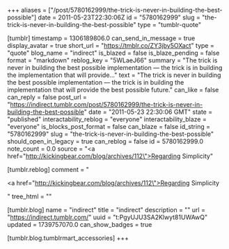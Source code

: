 +++
aliases = ["/post/5780162999/the-trick-is-never-in-building-the-best-possible"]
date = 2011-05-23T22:30:06Z
id = "5780162999"
slug = "the-trick-is-never-in-building-the-best-possible"
type = "tumblr-quote"

[tumblr]
timestamp = 1306189806.0
can_send_in_message = true
display_avatar = true
short_url = "https://tmblr.co/ZY3jby5OXact"
type = "quote"
blog_name = "indirect"
is_blazed = false
is_blaze_pending = false
format = "markdown"
reblog_key = "5WLaeJ66"
summary = "The trick is never in building the best possible implementation — the trick is in building the implementation that will provide..."
text = "The trick is never in building the best possible implementation — the trick is in building the implementation that will provide the best possible future."
can_like = false
can_reply = false
post_url = "https://indirect.tumblr.com/post/5780162999/the-trick-is-never-in-building-the-best-possible"
date = "2011-05-23 22:30:06 GMT"
state = "published"
interactability_reblog = "everyone"
interactability_blaze = "everyone"
is_blocks_post_format = false
can_blaze = false
id_string = "5780162999"
slug = "the-trick-is-never-in-building-the-best-possible"
should_open_in_legacy = true
can_reblog = false
id = 5780162999.0
note_count = 0.0
source = "<a href=\"http://kickingbear.com/blog/archives/112\">Regarding Simplicity</a>"

[tumblr.reblog]
comment = "<p><a href=\"http://kickingbear.com/blog/archives/112\">Regarding Simplicity</a></p>"
tree_html = ""

[tumblr.blog]
name = "indirect"
title = "indirect"
description = ""
url = "https://indirect.tumblr.com/"
uuid = "t:PgyUJU3SA2Klwyt81UWAwQ"
updated = 1739757070.0
can_show_badges = true

[tumblr.blog.tumblrmart_accessories]
+++
